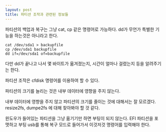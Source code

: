 ```yaml
---
layout: post
title: 파티션 조작과 관련된 정보들
---
```


파티션의 백업과 복구는 그냥 cat, cp 같은 명령어로 가능하다. dd가 무언가 특별한 기능을 하는것은 아니라고 한다.
```
cat /dev/sda1 > backupfile
cp /dev/sda1 backupfile
dd if=/dev/sda1 of=backupfile
```
다만 dd가 끝나고 나서 몇 바이트가 옮겨졌는지, 시간이 얼마나 걸렸는지 등을 알려주기는 한다.

파티션 조작은 cfdisk 명령어를 이용하여 할 수 있다.

파티션의 크기를 늘리는 것은 내부 데이터에 영향을 주지 않는다.

내부 데이터에 영향을 주지 않고 파티션의 크기를 줄이는 것에 대해서는 잘 모르겠다. resize2fs, dumpe2fs 에 대해 찾아봐야 할 것 같다.

윈도우가 들어있는 파티션을 그냥 옮기기만 하면 부팅이 되지 않는다. EFI 파티션을 포맷하고 부팅 usb를 통해 복구 모드로 들어가서 이것저것 명령어를 입력해야 한다.
